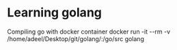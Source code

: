 # Learning golang



Compiling go with docker container
docker run -it --rm -v /home/adeel/Desktop/git/golang/:/go/src golang
